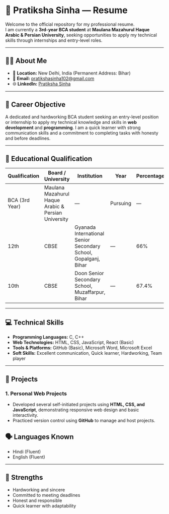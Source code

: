 # 📄 Pratiksha Sinha — Resume

Welcome to the official repository for my professional resume.  
I am currently a **3rd-year BCA student** at **Maulana Mazahurul Haque Arabic & Persian University**, seeking opportunities to apply my technical skills through internships and entry-level roles.

---

## 🧍‍♀️ About Me

- 📍 **Location:** New Delhi, India (Permanent Address: Bihar)  
- 📧 **Email:** [pratikshasinha102@gmail.com](mailto:pratikshasinha102@gmail.com)  
- 🌐 **LinkedIn:** [Pratiksha Sinha](https://www.linkedin.com/in/pratiksha-sinha-83057835b)  

---

## 🎯 Career Objective

A dedicated and hardworking BCA student seeking an entry-level position or internship to apply my technical knowledge and skills in **web development** and **programming**. I am a quick learner with strong communication skills and a commitment to completing tasks with honesty and before deadlines.

---

## 🏫 Educational Qualification

| Qualification | Board / University | Institution | Year | Percentage |
|--------------|--------------------------|-------------|------|-------------|
| BCA (3rd Year) | Maulana Mazahurul Haque Arabic & Persian University | — | Pursuing | — |
| 12th | CBSE | Gyanada International Senior Secondary School, Gopalganj, Bihar | — | 66% |
| 10th | CBSE | Doon Senior Secondary School, Muzaffarpur, Bihar | — | 67.4% |

---

## 💻 Technical Skills

- **Programming Languages:** C, C++  
- **Web Technologies:** HTML, CSS, JavaScript, React (Basic)  
- **Tools & Platforms:** GitHub (Basic), Microsoft Word, Microsoft Excel  
- **Soft Skills:** Excellent communication, Quick learner, Hardworking, Team player

---

## 🚀 Projects

### 1. Personal Web Projects
- Developed several self-initiated projects using **HTML, CSS, and JavaScript**, demonstrating responsive web design and basic interactivity.
- Practiced version control using **GitHub** to manage and host projects.

## 🗣️ Languages Known

- Hindi (Fluent)  
- English (Fluent)

---

## 💪 Strengths

- Hardworking and sincere  
- Committed to meeting deadlines  
- Honest and responsible  
- Quick learner with adaptability
